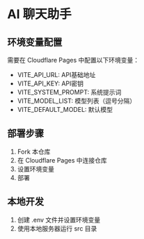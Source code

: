 # AI 聊天助手

## 环境变量配置
需要在 Cloudflare Pages 中配置以下环境变量：
- VITE_API_URL: API基础地址
- VITE_API_KEY: API密钥
- VITE_SYSTEM_PROMPT: 系统提示词
- VITE_MODEL_LIST: 模型列表（逗号分隔）
- VITE_DEFAULT_MODEL: 默认模型

## 部署步骤
1. Fork 本仓库
2. 在 Cloudflare Pages 中连接仓库
3. 设置环境变量
4. 部署

## 本地开发
1. 创建 .env 文件并设置环境变量
2. 使用本地服务器运行 src 目录 